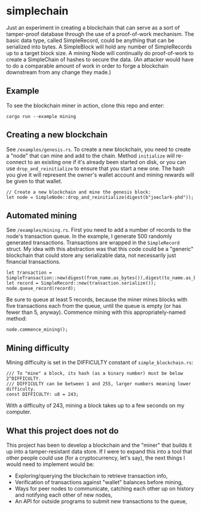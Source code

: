 # simplechain

Just an experiment in creating a blockchain that can serve as a sort of tamper-proof database through the use of a proof-of-work mechanism.  The basic data type, called SimpleRecord, could be anything that can be serialized into bytes.  A SimpleBlock will hold any number of SimpleRecords up to a target block size.  A mining Node will continually do proof-of-work to create a SimpleChain of hashes to secure the data.  (An attacker would have to do a comparable amount of work in order to forge a blockchain downstream from any change they made.)

## Example

To see the blockchain miner in action, clone this repo and enter:

    cargo run --example mining

## Creating a new blockchain

See `/examples/genesis.rs`.  To create a new blockchain, you need to create a "node" that can mine and add to the chain.  Method `initialize` will re-connect to an existing
one if it's already been started on disk, or you can use `drop_and_reinitialize` to ensure that you start a new one.  The hash you give it will represent the owner's wallet
account and mining rewards will be given to that wallet.

    // Create a new blockchain and mine the genesis block:
    let node = SimpleNode::drop_and_reinitialize(digest(b"joeclark-phd"));

## Automated mining

See `/examples/mining.rs`.  First you need to add a number of records to the node's transaction queue.  In the example, I generate 500 randomly generated transactions. 
Transactions are wrapped in the `SimpleRecord` struct.  My idea with this abstraction was that this code could be a "generic" blockchain that could store any serializable
data, not necessarily just financial transactions.

    let transaction = SimpleTransaction::new(digest(from_name.as_bytes()),digest(to_name.as_bytes()),amount);
    let record = SimpleRecord::new(transaction.serialize());
    node.queue_record(record);

Be sure to queue at least 5 records, because the miner mines blocks with five transactions each from the queue, until the queue is empty (or has fewer than 5, anyway).
Commence mining with this appropriately-named method:

    node.commence_mining();

## Mining difficulty

Mining difficulty is set in the DIFFICULTY constant of `simple_blockchain.rs`:

    /// To "mine" a block, its hash (as a binary number) must be below 2^DIFFICULTY.
    /// DIFFICULTY can be between 1 and 255, larger numbers meaning lower difficulty.
    const DIFFICULTY: u8 = 243;

With a difficulty of 243, mining a block takes up to a few seconds on my computer.

## What this project does not do

This project has been to develop a blockchain and the "miner" that builds it up into a tamper-resistant data store.  If I were to expand this into a tool that other people could use (for a cryptocurrency, let's say), the next things I would need to implement would be:

- Exploring/querying the blockchain to retrieve transaction info,
- Verification of transactions against "wallet" balances before mining,
- Ways for peer nodes to communicate, catching each other up on history and notifying each other of new nodes,
- An API for outside programs to submit new transactions to the queue,